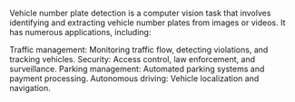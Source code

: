 Vehicle number plate detection is a computer vision task that involves identifying and extracting vehicle number plates from images or videos. It has numerous applications, including:

Traffic management: Monitoring traffic flow, detecting violations, and tracking vehicles.
Security: Access control, law enforcement, and surveillance.
Parking management: Automated parking systems and payment processing.
Autonomous driving: Vehicle localization and navigation.
